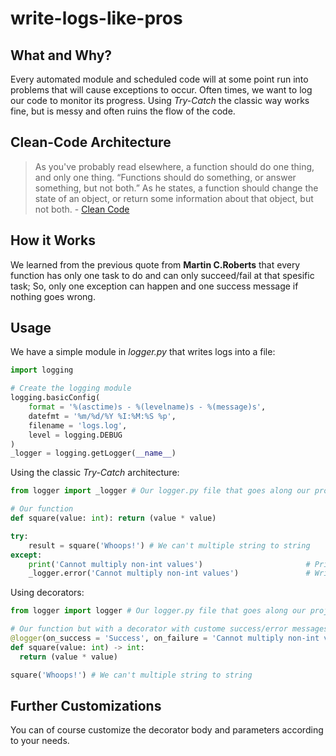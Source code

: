 # write-logs-like-pros
## What and Why?
Every automated module and scheduled code will at some point run into problems that will cause exceptions to occur. Often times, we want to log our code to monitor its progress. Using _Try-Catch_ the classic way works fine, but is messy and often ruins the flow of the code.

## Clean-Code Architecture
> As you've probably read elsewhere, a function should do one thing, and only one thing. “Functions should do something, or answer something, but not both.” As he states, a function should change the state of an object, or return some information about that object, but not both. - [Clean Code](https://alvinalexander.com/programming/clean-code-quotes-robert-c-martin#:~:text=As%20you've%20probably%20read,that%20object%2C%20but%20not%20both.)

## How it Works
We learned from the previous quote from **Martin C.Roberts** that every function has only one task to do and can only succeed/fail at that spesific task; So, only one exception can happen and one success message if nothing goes wrong.

## Usage
We have a simple module in _logger.py_ that writes logs into a file:
```python
import logging

# Create the logging module
logging.basicConfig(
    format = '%(asctime)s - %(levelname)s - %(message)s',
    datefmt = '%m/%d/%Y %I:%M:%S %p',
    filename = 'logs.log',
    level = logging.DEBUG
)
_logger = logging.getLogger(__name__)
```

Using the classic _Try-Catch_ architecture:
```python
from logger import _logger # Our logger.py file that goes along our project files

# Our function
def square(value: int): return (value * value)

try:
    result = square('Whoops!') # We can't multiple string to string
except:
    print('Cannot multiply non-int values')                       # Print on console
    _logger.error('Cannot multiply non-int values')               # Write logs in file
```

Using decorators:
```python
from logger import logger # Our logger.py file that goes along our project files

# Our function but with a decorator with custome success/error messages
@logger(on_success = 'Success', on_failure = 'Cannot multiply non-int values')
def square(value: int) -> int:
  return (value * value)

square('Whoops!') # We can't multiple string to string
```

## Further Customizations
You can of course customize the decorator body and parameters according to your needs.
